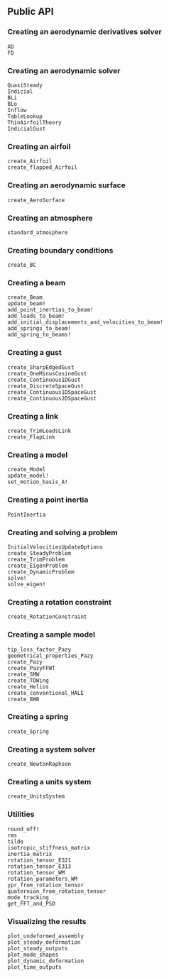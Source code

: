 ## Public API

### Creating an aerodynamic derivatives solver
```@docs
AD
FD
```

### Creating an aerodynamic solver
```@docs
QuasiSteady
Indicial
BLi
BLo
Inflow
TableLookup
ThinAirfoilTheory
IndicialGust
```

### Creating an airfoil
```@docs
create_Airfoil
create_flapped_Airfoil
```

### Creating an aerodynamic surface
```@docs
create_AeroSurface
```

### Creating an atmosphere
```@docs
standard_atmosphere
```

### Creating boundary conditions
```@docs
create_BC
```

### Creating a beam
```@docs
create_Beam
update_beam!
add_point_inertias_to_beam!
add_loads_to_beam!
add_initial_displacements_and_velocities_to_beam!
add_springs_to_beam!
add_spring_to_beams!
```

### Creating a gust
```@docs
create_SharpEdgedGust
create_OneMinusCosineGust
create_Continuous1DGust
create_DiscreteSpaceGust
create_Continuous1DSpaceGust
create_Continuous2DSpaceGust
```

### Creating a link
```@docs
create_TrimLoadsLink
create_FlapLink
```

### Creating a model
```@docs
create_Model
update_model!
set_motion_basis_A!
```

### Creating a point inertia
```@docs
PointInertia
```

### Creating and solving a problem
```@docs
InitialVelocitiesUpdateOptions
create_SteadyProblem
create_TrimProblem
create_EigenProblem
create_DynamicProblem
solve!
solve_eigen!
```

### Creating a rotation constraint
```@docs
create_RotationConstraint
```

### Creating a sample model
```@docs
tip_loss_factor_Pazy
geometrical_properties_Pazy
create_Pazy
create_PazyFFWT
create_SMW
create_TDWing
create_Helios
create_conventional_HALE
create_BWB
```

### Creating a spring
```@docs
create_Spring
```

### Creating a system solver
```@docs
create_NewtonRaphson
```

### Creating a units system
```@docs
create_UnitsSystem
```

### Utilities
```@docs
round_off!
rms
tilde
isotropic_stiffness_matrix
inertia_matrix
rotation_tensor_E321
rotation_tensor_E313
rotation_tensor_WM
rotation_parameters_WM
ypr_from_rotation_tensor
quaternion_from_rotation_tensor
mode_tracking
get_FFT_and_PSD
```

### Visualizing the results
```@docs
plot_undeformed_assembly
plot_steady_deformation
plot_steady_outputs
plot_mode_shapes
plot_dynamic_deformation
plot_time_outputs
```